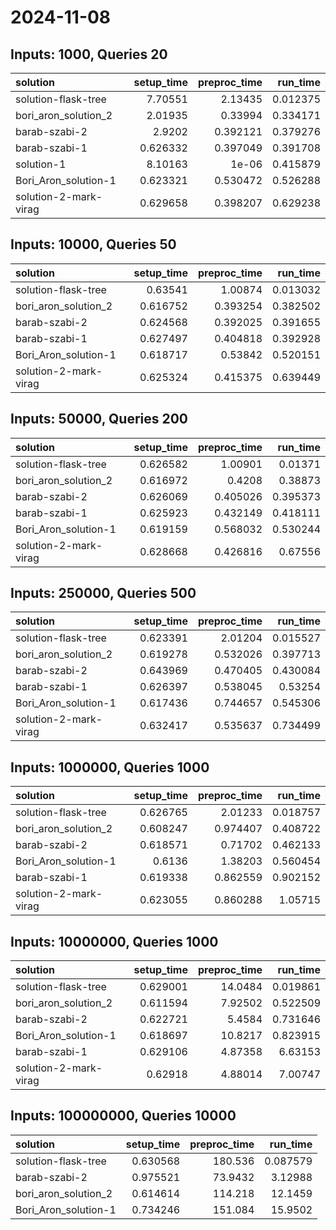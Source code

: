 # 2024-11-08

## Inputs: 1000, Queries 20

| solution              |   setup_time |   preproc_time |   run_time |
|:----------------------|-------------:|---------------:|-----------:|
| solution-flask-tree   |     7.70551  |       2.13435  |   0.012375 |
| bori_aron_solution_2  |     2.01935  |       0.33994  |   0.334171 |
| barab-szabi-2         |     2.9202   |       0.392121 |   0.379276 |
| barab-szabi-1         |     0.626332 |       0.397049 |   0.391708 |
| solution-1            |     8.10163  |       1e-06    |   0.415879 |
| Bori_Aron_solution-1  |     0.623321 |       0.530472 |   0.526288 |
| solution-2-mark-virag |     0.629658 |       0.398207 |   0.629238 |

## Inputs: 10000, Queries 50

| solution              |   setup_time |   preproc_time |   run_time |
|:----------------------|-------------:|---------------:|-----------:|
| solution-flask-tree   |     0.63541  |       1.00874  |   0.013032 |
| bori_aron_solution_2  |     0.616752 |       0.393254 |   0.382502 |
| barab-szabi-2         |     0.624568 |       0.392025 |   0.391655 |
| barab-szabi-1         |     0.627497 |       0.404818 |   0.392928 |
| Bori_Aron_solution-1  |     0.618717 |       0.53842  |   0.520151 |
| solution-2-mark-virag |     0.625324 |       0.415375 |   0.639449 |

## Inputs: 50000, Queries 200

| solution              |   setup_time |   preproc_time |   run_time |
|:----------------------|-------------:|---------------:|-----------:|
| solution-flask-tree   |     0.626582 |       1.00901  |   0.01371  |
| bori_aron_solution_2  |     0.616972 |       0.4208   |   0.38873  |
| barab-szabi-2         |     0.626069 |       0.405026 |   0.395373 |
| barab-szabi-1         |     0.625923 |       0.432149 |   0.418111 |
| Bori_Aron_solution-1  |     0.619159 |       0.568032 |   0.530244 |
| solution-2-mark-virag |     0.628668 |       0.426816 |   0.67556  |

## Inputs: 250000, Queries 500

| solution              |   setup_time |   preproc_time |   run_time |
|:----------------------|-------------:|---------------:|-----------:|
| solution-flask-tree   |     0.623391 |       2.01204  |   0.015527 |
| bori_aron_solution_2  |     0.619278 |       0.532026 |   0.397713 |
| barab-szabi-2         |     0.643969 |       0.470405 |   0.430084 |
| barab-szabi-1         |     0.626397 |       0.538045 |   0.53254  |
| Bori_Aron_solution-1  |     0.617436 |       0.744657 |   0.545306 |
| solution-2-mark-virag |     0.632417 |       0.535637 |   0.734499 |

## Inputs: 1000000, Queries 1000

| solution              |   setup_time |   preproc_time |   run_time |
|:----------------------|-------------:|---------------:|-----------:|
| solution-flask-tree   |     0.626765 |       2.01233  |   0.018757 |
| bori_aron_solution_2  |     0.608247 |       0.974407 |   0.408722 |
| barab-szabi-2         |     0.618571 |       0.71702  |   0.462133 |
| Bori_Aron_solution-1  |     0.6136   |       1.38203  |   0.560454 |
| barab-szabi-1         |     0.619338 |       0.862559 |   0.902152 |
| solution-2-mark-virag |     0.623055 |       0.860288 |   1.05715  |

## Inputs: 10000000, Queries 1000

| solution              |   setup_time |   preproc_time |   run_time |
|:----------------------|-------------:|---------------:|-----------:|
| solution-flask-tree   |     0.629001 |       14.0484  |   0.019861 |
| bori_aron_solution_2  |     0.611594 |        7.92502 |   0.522509 |
| barab-szabi-2         |     0.622721 |        5.4584  |   0.731646 |
| Bori_Aron_solution-1  |     0.618697 |       10.8217  |   0.823915 |
| barab-szabi-1         |     0.629106 |        4.87358 |   6.63153  |
| solution-2-mark-virag |     0.62918  |        4.88014 |   7.00747  |

## Inputs: 100000000, Queries 10000

| solution             |   setup_time |   preproc_time |   run_time |
|:---------------------|-------------:|---------------:|-----------:|
| solution-flask-tree  |     0.630568 |       180.536  |   0.087579 |
| barab-szabi-2        |     0.975521 |        73.9432 |   3.12988  |
| bori_aron_solution_2 |     0.614614 |       114.218  |  12.1459   |
| Bori_Aron_solution-1 |     0.734246 |       151.084  |  15.9502   |